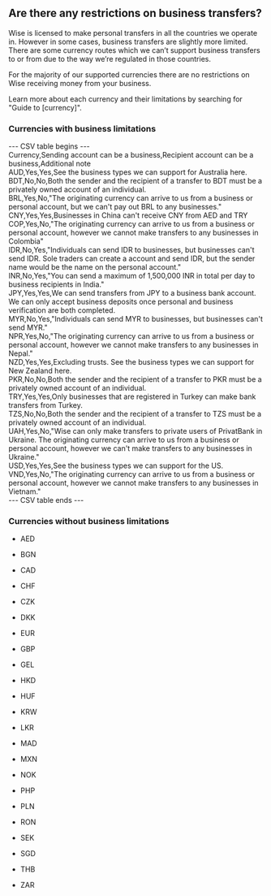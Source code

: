 ## Are there any restrictions on business transfers?  
Wise is licensed to make personal transfers in all the countries we operate in. However in some cases, business transfers are slightly more limited. There are some currency routes which we can’t support business transfers to or from due to the way we’re regulated in those countries.

For the majority of our supported currencies there are no restrictions on Wise receiving money from your business. 

Learn more about each currency and their limitations by searching for "Guide to [currency]".

### Currencies with business limitations


--- CSV table begins ---  
Currency,Sending account can be a business,Recipient account can be a business,Additional note  
AUD,Yes,Yes,See the business types we can support for Australia here.  
BDT,No,No,Both the sender and the recipient of a transfer to BDT must be a privately owned account of an individual.  
BRL,Yes,No,"The originating currency can arrive to us from a business or personal account, but we can't pay out BRL to any businesses."  
CNY,Yes,Yes,Businesses in China can't receive CNY from AED and TRY  
COP,Yes,No,"The originating currency can arrive to us from a business or personal account, however we cannot make transfers to any businesses in Colombia"  
IDR,No,Yes,"Individuals can send IDR to businesses, but businesses can't send IDR. Sole traders can create a account and send IDR, but the sender name would be the name on the personal account."  
INR,No,Yes,"You can send a maximum of 1,500,000 INR in total per day to business recipients in India."  
JPY,Yes,Yes,We can send transfers from JPY to a business bank account. We can only accept business deposits once personal and business verification are both completed.  
MYR,No,Yes,"Individuals can send MYR to businesses, but businesses can't send MYR."  
NPR,Yes,No,"The originating currency can arrive to us from a business or personal account, however we cannot make transfers to any businesses in Nepal."  
NZD,Yes,Yes,Excluding trusts. See the business types we can support for New Zealand here.  
PKR,No,No,Both the sender and the recipient of a transfer to PKR must be a privately owned account of an individual.  
TRY,Yes,Yes,Only businesses that are registered in Turkey can make bank transfers from Turkey.  
TZS,No,No,Both the sender and the recipient of a transfer to TZS must be a privately owned account of an individual.  
UAH,Yes,No,"Wise can only make transfers to private users of PrivatBank in Ukraine. The originating currency can arrive to us from a business or personal account, however we can't make transfers to any businesses in Ukraine."  
USD,Yes,Yes,See the business types we can support for the US.  
VND,Yes,No,"The originating currency can arrive to us from a business or personal account, however we cannot make transfers to any businesses in Vietnam."  
--- CSV table ends ---  


### Currencies without business limitations

  * AED

  * BGN

  * CAD

  * CHF

  * CZK

  * DKK

  * EUR

  * GBP

  * GEL 

  * HKD

  * HUF

  * KRW

  * LKR

  * MAD

  * MXN

  * NOK

  * PHP

  * PLN

  * RON

  * SEK

  * SGD

  * THB

  * ZAR